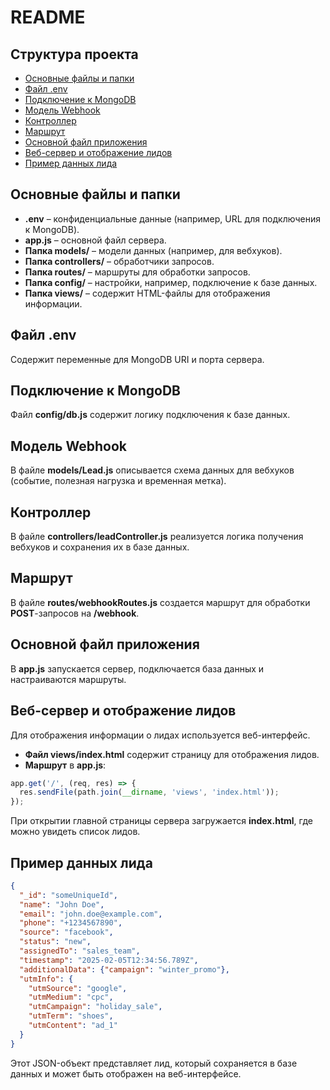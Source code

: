 # README

## Структура проекта

- [Основные файлы и папки](#основные-файлы-и-папки)
- [Файл .env](#файл-env)
- [Подключение к MongoDB](#подключение-к-mongodb)
- [Модель Webhook](#модель-webhook)
- [Контроллер](#контроллер)
- [Маршрут](#маршрут)
- [Основной файл приложения](#основной-файл-приложения)
- [Веб-сервер и отображение лидов](#веб-сервер-и-отображение-лидов)
- [Пример данных лида](#пример-данных-лида)

## Основные файлы и папки
- **.env** – конфиденциальные данные (например, URL для подключения к MongoDB).
- **app.js** – основной файл сервера.
- **Папка models/** – модели данных (например, для вебхуков).
- **Папка controllers/** – обработчики запросов.
- **Папка routes/** – маршруты для обработки запросов.
- **Папка config/** – настройки, например, подключение к базе данных.
- **Папка views/** – содержит HTML-файлы для отображения информации.

## Файл .env
Содержит переменные для MongoDB URI и порта сервера.

## Подключение к MongoDB
Файл **config/db.js** содержит логику подключения к базе данных.

## Модель Webhook
В файле **models/Lead.js** описывается схема данных для вебхуков (событие, полезная нагрузка и временная метка).

## Контроллер
В файле **controllers/leadController.js** реализуется логика получения вебхуков и сохранения их в базе данных.

## Маршрут
В файле **routes/webhookRoutes.js** создается маршрут для обработки **POST**-запросов на **/webhook**.

## Основной файл приложения
В **app.js** запускается сервер, подключается база данных и настраиваются маршруты.

## Веб-сервер и отображение лидов

Для отображения информации о лидах используется веб-интерфейс. 

- **Файл views/index.html** содержит страницу для отображения лидов.
- **Маршрут** в **app.js**:

```javascript
app.get('/', (req, res) => {
  res.sendFile(path.join(__dirname, 'views', 'index.html'));
});
```

При открытии главной страницы сервера загружается **index.html**, где можно увидеть список лидов.

## Пример данных лида

```json
{
  "_id": "someUniqueId",
  "name": "John Doe",
  "email": "john.doe@example.com",
  "phone": "+1234567890",
  "source": "facebook",
  "status": "new",
  "assignedTo": "sales_team",
  "timestamp": "2025-02-05T12:34:56.789Z",
  "additionalData": {"campaign": "winter_promo"},
  "utmInfo": {
    "utmSource": "google",
    "utmMedium": "cpc",
    "utmCampaign": "holiday_sale",
    "utmTerm": "shoes",
    "utmContent": "ad_1"
  }
}
```

Этот JSON-объект представляет лид, который сохраняется в базе данных и может быть отображен на веб-интерфейсе.

